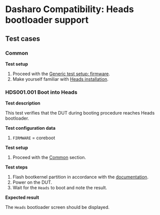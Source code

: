 # Dasharo Compatibility: Heads bootloader support

## Test cases

### Common

**Test setup**

1. Proceed with the
    [Generic test setup: firmware](../../generic-test-setup/#firmware).
2. Make yourself familiar with
    [Heads installation](../../../variants/talos_2/installation-manual/#heads-installation).

### HDS001.001 Boot into Heads

**Test description**

This test verifies that the DUT during booting procedure reaches Heads 
bootloader.

**Test configuration data**

1. `FIRMWARE` = coreboot

**Test setup**

1. Proceed with the [Common](#common) section.

**Test steps**

1. Flash bootkernel partition in accordance with the
    [documentation](../../../variants/talos_2/installation-manual/#heads-installation).
1. Power on the DUT.
1. Wait for the `Heads` to boot and note the result.

**Expected result**

The `Heads` bootloader screen should be displayed.
